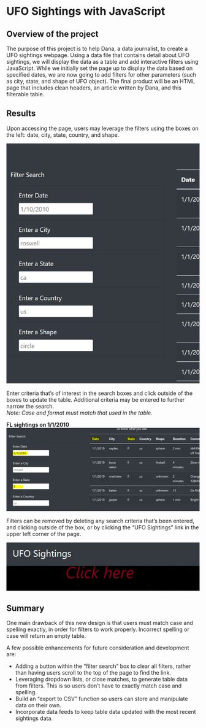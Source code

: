 # UFO Sightings with JavaScript

## Overview of the project

The purpose of this project is to help Dana, a data journalist, to create a UFO sightings webpage. Using a data file that contains detail about UFO sightings, we will display the data as a table and add interactive filters using JavaScript. While we initially set the page up to display the data based on specified dates, we are now going to add filters for other parameters (such as city, state, and shape of UFO object). The final product will be an HTML page that includes clean headers, an article written by Dana, and this filterable table.  

## Results

Upon accessing the page, users may leverage the filters using the boxes on the left: date, city, state, country, and shape.  

![UFO filters](/Screenshots/UFO_filters.PNG)  

Enter criteria that’s of interest in the search boxes and click outside of the boxes to update the table.  Additional criteria may be entered to further narrow the search.  
*Note: Case and format must match that used in the table.*  

**FL sightings on 1/1/2010**  
![FL filters](/Screenshots/FL_filters.PNG)  

Filters can be removed by deleting any search criteria that’s been entered, and clicking outside of the box, or by clicking the “UFO Sightings” link in the upper left corner of the page.  

![Remove filters](/Screenshots/Remove_filters.png)  

## Summary

One main drawback of this new design is that users must match case and spelling exactly, in order for filters to work properly. Incorrect spelling or case will return an empty table.

A few possible enhancements for future consideration and development are:
- Adding a button within the “filter search” box to clear all filters, rather than having users scroll to the top of the page to find the link.  
- Leveraging dropdown lists, or close matches, to generate table data from filters. This is so users don’t have to exactly match case and spelling.  
- Build an “export to CSV” function so users can store and manipulate data on their own.  
- Incorporate data feeds to keep table data updated with the most recent sightings data.
